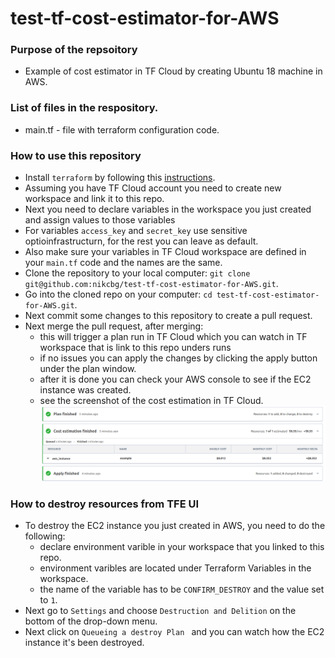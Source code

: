 # test-tf-cost-estimator-for-AWS

### Purpose of the repsoitory
- Example of cost estimator in TF Cloud by creating Ubuntu 18 machine in AWS. 

### List of files in the respository.
- main.tf - file with terraform configuration code.

### How to use this repository
- Install `terraform` by following this [instructions](https://www.terraform.io/intro/getting-started/install.html).
- Assuming you have TF Cloud account you need to create new workspace and link it to this repo.
- Next you need to declare variables in the workspace you just created and assign values to those variables
- For variables `access_key` and `secret_key` use sensitive optioinfrastructurn, for the rest you can leave as default.
- Also make sure your variables in TF Cloud workspace are defined in your `main.tf` code and the names are the same. 
- Clone the repository to your local computer: `git clone git@github.com:nikcbg/test-tf-cost-estimator-for-AWS.git`.
- Go into the cloned repo on your computer: `cd test-tf-cost-estimator-for-AWS.git`.
- Next commit some changes to this repository to create a pull request.
- Next merge the pull request, after merging:
  - this will trigger a plan run in TF Cloud which you can watch in TF workspace that is link to this repo unders runs
  - if no issues you can apply the changes by clicking the apply button under the plan window.
  - after it is done you can check your AWS console to see if the EC2 instance was created.
  - see the screenshot of the cost estimation in TF Cloud.
  ![](tf-cost.png)
  

### How to destroy resources from TFE UI
- To destroy the EC2 instance you just created in AWS, you need to do the following:
   - declare environment varible in your workspace that you linked to this repo.
   - environment varibles are located under Terraform Variables in the workspace.
   - the name of the variable has to be `CONFIRM_DESTROY` and the value set to `1`.
 - Next go to `Settings` and choose `Destruction and Delition` on the bottom of the drop-down menu.
 - Next click on `Queueing a destroy Plan ` and you can watch how the EC2 instance it's been destroyed.
 

